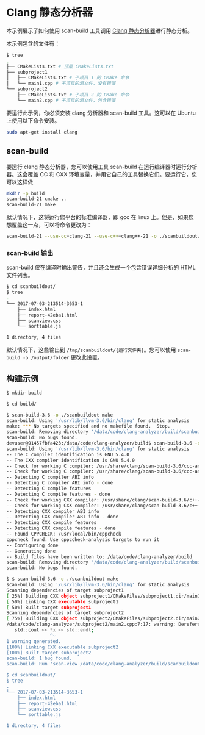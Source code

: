 # Clang 静态分析器

本示例展示了如何使用 scan-build 工具调用 [Clang 静态分析器](https://clang-analyzer.llvm.org/)进行静态分析。

本示例包含的文件有：

```bash
$ tree
.
├── CMakeLists.txt # 顶层 CMakeLists.txt
├── subproject1
│   ├── CMakeLists.txt # 子项目 1 的 CMake 命令
│   └── main1.cpp # 子项目的源文件，没有错误
└── subproject2
    ├── CMakeLists.txt # 子项目 2 的 CMake 命令 
    └── main2.cpp # 子项目的源文件，包含错误
```

要运行此示例，你必须安装 clang 分析器和 scan-build 工具。这可以在 Ubuntu 上使用以下命令安装。
```bash
sudo apt-get install clang
```

## scan-build

要运行 clang 静态分析器，您可以使用工具 scan-build 在运行编译器时运行分析器。这会覆盖 CC 和 CXX 环境变量，并用它自己的工具替换它们。要运行它，您可以这样做

```bash
mkdir -p build
scan-build-21 cmake ..
scan-build-21 make
```

默认情况下，这将运行您平台的标准编译器，即 gcc 在 linux 上。但是，如果您想覆盖这一点，可以将命令更改为：

```bash
scan-build-21 --use-cc=clang-21 --use-c++=clang++-21 -o ./scanbuildout/ make
```

### scan-build 输出

scan-build 仅在编译时输出警告，并且还会生成一个包含错误详细分析的 HTML 文件列表。

```bash
$ cd scanbuildout/
$ tree
.
└── 2017-07-03-213514-3653-1
    ├── index.html
    ├── report-42eba1.html
    ├── scanview.css
    └── sorttable.js

1 directory, 4 files
```

默认情况下，这些输出到 `/tmp/scanbuildout/{运行文件夹}`。您可以使用 `scan-build -o /output/folder` 更改此设置。

## 构建示例

```bash
$ mkdir build

$ cd build/

$ scan-build-3.6 -o ./scanbuildout make
scan-build: Using '/usr/lib/llvm-3.6/bin/clang' for static analysis
make: *** No targets specified and no makefile found.  Stop.
scan-build: Removing directory '/data/code/clang-analyzer/build/scanbuildout/2017-07-03-211632-937-1' because it contains no reports.
scan-build: No bugs found.
devuser@91457fbfa423:/data/code/clang-analyzer/build$ scan-build-3.6 -o ./scanbuildout cmake ..
scan-build: Using '/usr/lib/llvm-3.6/bin/clang' for static analysis
-- The C compiler identification is GNU 5.4.0
-- The CXX compiler identification is GNU 5.4.0
-- Check for working C compiler: /usr/share/clang/scan-build-3.6/ccc-analyzer
-- Check for working C compiler: /usr/share/clang/scan-build-3.6/ccc-analyzer -- works
-- Detecting C compiler ABI info
-- Detecting C compiler ABI info - done
-- Detecting C compile features
-- Detecting C compile features - done
-- Check for working CXX compiler: /usr/share/clang/scan-build-3.6/c++-analyzer
-- Check for working CXX compiler: /usr/share/clang/scan-build-3.6/c++-analyzer -- works
-- Detecting CXX compiler ABI info
-- Detecting CXX compiler ABI info - done
-- Detecting CXX compile features
-- Detecting CXX compile features - done
-- Found CPPCHECK: /usr/local/bin/cppcheck
cppcheck found. Use cppccheck-analysis targets to run it
-- Configuring done
-- Generating done
-- Build files have been written to: /data/code/clang-analyzer/build
scan-build: Removing directory '/data/code/clang-analyzer/build/scanbuildout/2017-07-03-211641-941-1' because it contains no reports.
scan-build: No bugs found.

$ $ scan-build-3.6 -o ./scanbuildout make
scan-build: Using '/usr/lib/llvm-3.6/bin/clang' for static analysis
Scanning dependencies of target subproject1
[ 25%] Building CXX object subproject1/CMakeFiles/subproject1.dir/main1.cpp.o
[ 50%] Linking CXX executable subproject1
[ 50%] Built target subproject1
Scanning dependencies of target subproject2
[ 75%] Building CXX object subproject2/CMakeFiles/subproject2.dir/main2.cpp.o
/data/code/clang-analyzer/subproject2/main2.cpp:7:17: warning: Dereference of null pointer (loaded from variable 'x')
   std::cout << *x << std::endl;
                ^~
1 warning generated.
[100%] Linking CXX executable subproject2
[100%] Built target subproject2
scan-build: 1 bug found.
scan-build: Run 'scan-view /data/code/clang-analyzer/build/scanbuildout/2017-07-03-211647-1172-1' to examine bug reports.

$ cd scanbuildout/
$ tree
.
└── 2017-07-03-213514-3653-1
    ├── index.html
    ├── report-42eba1.html
    ├── scanview.css
    └── sorttable.js

1 directory, 4 files
```
